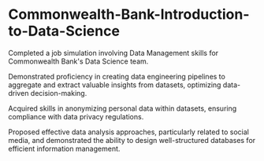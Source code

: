 # Commonwealth-Bank-Introduction-to-Data-Science

Completed a job simulation involving Data Management skills for Commonwealth Bank's Data Science team.

Demonstrated proficiency in creating data engineering pipelines to aggregate and extract valuable insights from datasets, optimizing data-driven decision-making.

Acquired skills in anonymizing personal data within datasets, ensuring compliance with data privacy regulations.

Proposed effective data analysis approaches, particularly related to social media, and demonstrated the ability to design well-structured databases for efficient information management.
